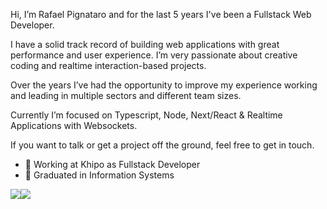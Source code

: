 Hi, I’m Rafael Pignataro and for the last 5 years I've been a Fullstack Web Developer.

I have a solid track record of building web applications with great performance and user experience. I’m very passionate about creative coding and realtime interaction-based projects.

Over the years I’ve had the opportunity to improve my experience working and leading in multiple sectors and different team sizes.

Currently I’m focused on Typescript, Node, Next/React & Realtime Applications with Websockets. 

If you want to talk or get a project off the ground, feel free to get in touch.

- :office: Working at Khipo as Fullstack Developer
- :school: Graduated in Information Systems

<div style="display: flex; align-items: center;">
  <a href="https://www.linkedin.com/in/rafael-pignataro/" target="_blank">
    <img src="https://img.shields.io/badge/LinkedIn-0077B5?style=for-the-badge&logo=linkedin&logoColor=white" /> 
  </a>
  <a href="mailto:rafapignataro@gmail.com" target="_blank">
    <img src="https://img.shields.io/badge/Gmail-D14836?style=for-the-badge&logo=gmail&logoColor=white" />
  </a>
</div>
